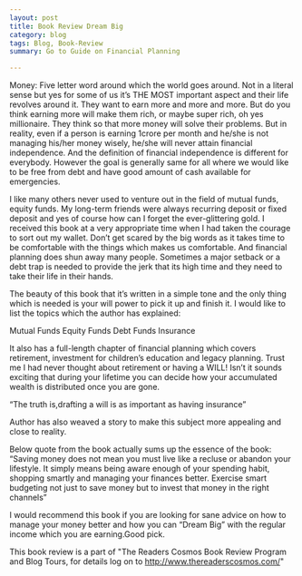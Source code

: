 ```yaml
---
layout: post
title: Book Review Dream Big
category: blog
tags: Blog, Book-Review
summary: Go to Guide on Financial Planning

---
```


Money: Five letter word around which the world goes around. Not in a literal sense but yes for some of us it’s THE MOST important aspect and their life revolves around it. They want to earn more and more and more. But do you think earning more will make them rich, or maybe super rich, oh yes millionaire. They think so that more money will solve their problems. But in reality, even if a person is earning 1crore per month and he/she is not managing his/her money wisely, he/she will never attain financial independence. And the definition of financial independence is different for everybody. However the goal is generally same for all where we would like to be free from debt and have good amount of cash available for emergencies. 

I like many others never used to venture out in the field of mutual funds, equity funds. My long-term friends were always recurring deposit or fixed deposit and yes of course how can I forget the ever-glittering gold. I received this book at a very appropriate time when I had taken the courage to sort out my wallet. Don’t get scared by the big words as it takes time to be comfortable with the things which makes us comfortable. And financial planning does shun away many people. Sometimes a major setback or a debt trap is needed to provide the jerk that its high time and they need to take their life in their hands.

The beauty of this book that it’s written in a simple tone and the only thing which is needed is your will power to pick it up and finish it. I would like to list the topics which the author has explained:

Mutual Funds
Equity Funds
Debt Funds
Insurance

It also has a full-length chapter of financial planning which covers retirement, investment for children’s education and legacy planning. Trust me I had never thought about retirement or having a WILL! Isn’t it sounds exciting that during your lifetime you can decide how your accumulated wealth is distributed once you are gone.

“The truth is,drafting a will is as important as having insurance”

Author has also weaved a story to make this subject more appealing and close to reality.

Below quote from the book actually sums up the essence of the book:
“Saving money does not mean you must live like a recluse or abandon your lifestyle. It simply means being aware enough of your spending habit, shopping smartly and managing your finances better. Exercise smart budgeting not just to save money but to invest that money in the right channels”

I would recommend this book if you are looking for sane advice on how to manage your money better and how you can “Dream Big” with the regular income which you are earning.Good pick.

This book review is a part of "The Readers Cosmos Book Review Program and Blog Tours, for details log on to http://www.thereaderscosmos.com/"
